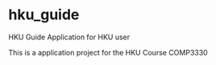 # hku_guide

HKU Guide Application for HKU user

This is a application project for the HKU Course COMP3330
